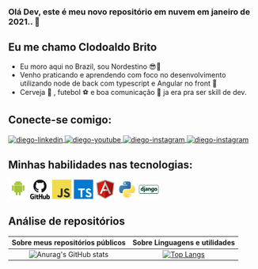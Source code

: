 ### Olá Dev, este é meu novo repositório em nuvem em janeiro de 2021.. 👋
## Eu me chamo Clodoaldo Brito
- Eu moro aqui no Brazil, sou Nordestino :sunglasses::sunrise:
- Venho praticando e aprendendo com foco no desenvolvimento utilizando node de back com typescript e Angular no front :sparkling_heart:
- Cerveja :beer: , futebol :soccer: e boa comunicação :handshake: ja era pra ser skill de dev.

## Conecte-se comigo:
<a href="https://www.linkedin.com/in/clodoaldo-neto-37b220190/" target="_blank">
<img align="center" alt="diego-linkedin" height="30" width="40" src="https://cdn.jsdelivr.net/npm/simple-icons@3.0.1/icons/linkedin.svg" style="max-width:100%;">
</a>
<a href="https://www.youtube.com/channel/UCwGw3i915GbxamJZwTeKAnw" target="_blank">
<img align="center" alt="diego-youtube" height="30" width="40" src="https://cdn.jsdelivr.net/npm/simple-icons@3.0.1/icons/youtube.svg" style="max-width:100%;">
</a>
<a href="https://www.instagram.com/cbzin_95/" target="_blank">
<img align="center" alt="diego-instagram" height="30" width="40" src="https://cdn.jsdelivr.net/npm/simple-icons@3.0.1/icons/instagram.svg" style="max-width:100%;">
</a>
<a href="https://www.facebook.com/clodoaldoneto45/" target="_blank">
<img align="center" alt="diego-instagram" height="30" width="40" src="https://cdn.jsdelivr.net/npm/simple-icons@3.0.1/icons/facebook.svg" style="max-width:100%;">
</a>

## Minhas habilidades nas tecnologias:
<img src="https://raw.githubusercontent.com/devicons/devicon/master/icons/android/android-original-wordmark.svg" alt="android-kotlin/java" width="40" height="40" style="max-width:100%;"></img>
<img src="https://raw.githubusercontent.com/devicons/devicon/master/icons/github/github-original-wordmark.svg" alt="github" width="40" height="40" style="max-width:100%;"></img>
<img src="https://raw.githubusercontent.com/devicons/devicon/master/icons/javascript/javascript-original.svg" alt="javascript" width="40" height="40" style="max-width:100%;"></img>
<img src="https://raw.githubusercontent.com/devicons/devicon/master/icons/typescript/typescript-original.svg" alt="typescript" width="40" height="40" style="max-width:100%;"></img>
<img src="https://raw.githubusercontent.com/devicons/devicon/master/icons/angularjs/angularjs-original.svg" alt="Angular" width="40" height="40" style="max-width:100%;"></img>
<img src="https://raw.githubusercontent.com/devicons/devicon/master/icons/python/python-original.svg" alt="Python" width="40" height="40" style="max-width:100%;"></img>
<img src="https://raw.githubusercontent.com/devicons/devicon/master/icons/django/django-line.svg" alt="Python/django" width="40" height="40" style="max-width:100%;"></img>


## Análise de repositórios  
Sobre meus repositórios públicos | Sobre Linguagens e utilidades
:---------: | :-------:
![Anurag's GitHub stats](https://github-readme-stats.vercel.app/api?username=1cbzin-95&show_icons=true&theme=dark&count_private=true) | [![Top Langs](https://github-readme-stats.vercel.app/api/top-langs/?username=1cbzin-95&layout=compact&langs_count=10)](https://github.com/anuraghazra/github-readme-stats) 
